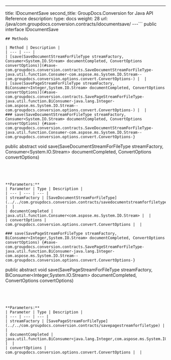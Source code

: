 ---
title: IDocumentSave
second_title: GroupDocs.Conversion for Java API Reference
description: 
type: docs
weight: 28
url: /java/com.groupdocs.conversion.contracts/idocumentsave/
---```
public interface IDocumentSave
```
## Methods

| Method | Description |
| --- | --- |
| [save(SaveDocumentStreamForFileType streamFactory, Consumer<System.IO.Stream> documentCompleted, ConvertOptions convertOptions)](#save-com.groupdocs.conversion.contracts.SaveDocumentStreamForFileType-java.util.function.Consumer-com.aspose.ms.System.IO.Stream--com.groupdocs.conversion.options.convert.ConvertOptions-) |  |
| [save(SavePageStreamForFileType streamFactory, BiConsumer<Integer,System.IO.Stream> documentCompleted, ConvertOptions convertOptions)](#save-com.groupdocs.conversion.contracts.SavePageStreamForFileType-java.util.function.BiConsumer-java.lang.Integer-com.aspose.ms.System.IO.Stream--com.groupdocs.conversion.options.convert.ConvertOptions-) |  |
### save(SaveDocumentStreamForFileType streamFactory, Consumer<System.IO.Stream> documentCompleted, ConvertOptions convertOptions) {#save-com.groupdocs.conversion.contracts.SaveDocumentStreamForFileType-java.util.function.Consumer-com.aspose.ms.System.IO.Stream--com.groupdocs.conversion.options.convert.ConvertOptions-}
```
public abstract void save(SaveDocumentStreamForFileType streamFactory, Consumer<System.IO.Stream> documentCompleted, ConvertOptions convertOptions)
```




**Parameters:**
| Parameter | Type | Description |
| --- | --- | --- |
| streamFactory | [SaveDocumentStreamForFileType](../../com.groupdocs.conversion.contracts/savedocumentstreamforfiletype) |  |
| documentCompleted | java.util.function.Consumer<com.aspose.ms.System.IO.Stream> |  |
| convertOptions | com.groupdocs.conversion.options.convert.ConvertOptions |  |

### save(SavePageStreamForFileType streamFactory, BiConsumer<Integer,System.IO.Stream> documentCompleted, ConvertOptions convertOptions) {#save-com.groupdocs.conversion.contracts.SavePageStreamForFileType-java.util.function.BiConsumer-java.lang.Integer-com.aspose.ms.System.IO.Stream--com.groupdocs.conversion.options.convert.ConvertOptions-}
```
public abstract void save(SavePageStreamForFileType streamFactory, BiConsumer<Integer,System.IO.Stream> documentCompleted, ConvertOptions convertOptions)
```




**Parameters:**
| Parameter | Type | Description |
| --- | --- | --- |
| streamFactory | [SavePageStreamForFileType](../../com.groupdocs.conversion.contracts/savepagestreamforfiletype) |  |
| documentCompleted | java.util.function.BiConsumer<java.lang.Integer,com.aspose.ms.System.IO.Stream> |  |
| convertOptions | com.groupdocs.conversion.options.convert.ConvertOptions |  |

